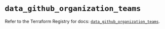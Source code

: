 # `data_github_organization_teams`

Refer to the Terraform Registry for docs: [`data_github_organization_teams`](https://registry.terraform.io/providers/integrations/github/6.5.0/docs/data-sources/organization_teams).
